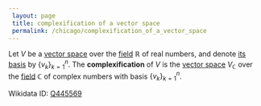 ```yaml
---
 layout: page
 title: complexification of a vector space
 permalink: /chicago/complexification_of_a_vector_space
---
```

Let $V$ be a [vector space](https://mathgloss.github.io/MathGloss/chicago/vector_space) over the [field](https://mathgloss.github.io/MathGloss/chicago/field) $\mathbb R$ of real numbers, and denote [its](https://mathgloss.github.io/MathGloss/chicago/every_vector_space_admits_a_basis) [basis](https://mathgloss.github.io/MathGloss/chicago/basis) by $\{v_k\}_{k=1}^n$. The **complexification** of $V$ is the [vector space](https://mathgloss.github.io/MathGloss/chicago/vector_space) $V_\mathbb C$ over the [field](https://mathgloss.github.io/MathGloss/chicago/field) $\mathbb C$ of complex numbers with basis $\{v_k\}_{k=1}^n$.

Wikidata ID: [Q445569](https://www.wikidata.org/wiki/Q445569)